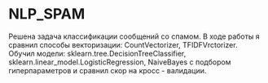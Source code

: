 # NLP_SPAM
Решена задача классификации сообщений со спамом. В ходе работы я сравнил способы векторизации: CountVectorizer, TFIDFVrctorizer. Обучил модели: sklearn.tree.DecisionTreeClassifier,
sklearn.linear_model.LogisticRegression, NaiveBayes с подбором гиперпараметров и сравнил скор на кросс - валидации.
